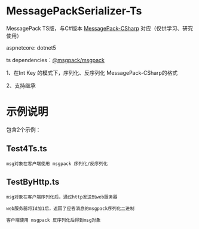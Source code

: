 # MessagePackSerializer-Ts
MessagePack TS版，与C#版本  [MessagePack-CSharp](https://github.com/neuecc/MessagePack-CSharp) 对应（仅供学习、研究使用）

aspnetcore: dotnet5

ts dependencies：[@msgpack/msgpack](https://www.npmjs.com/package/@msgpack/msgpack)

1、在Int Key 的模式下，序列化、反序列化 MessagePack-CSharp的格式

2、支持继承

# 示例说明
包含2个示例：

## Test4Ts.ts
    msg对象在客户端使用 msgpack 序列化/反序列化

## TestByHttp.ts
    msg对象在客户端序列化后，通过http发送到web服务器
    
    web服务器将Id加1后，返回了应答消息的msgpack序列化二进制
    
    客户端使用 msgpack 反序列化后得到msg对象
